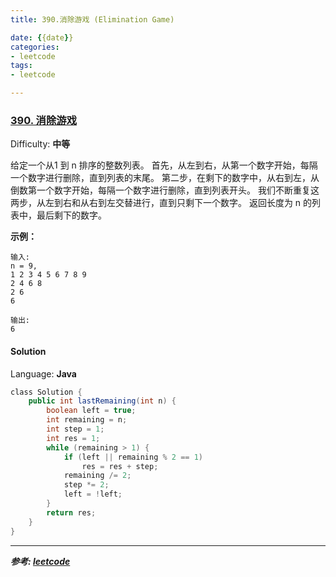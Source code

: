 ```yaml
---
title: 390.消除游戏 (Elimination Game)

date: {{date}}
categories:
- leetcode
tags:
- leetcode

---
```

### [390\. 消除游戏](https://leetcode-cn.com/problems/elimination-game/)

Difficulty: **中等**


给定一个从1 到 n 排序的整数列表。
首先，从左到右，从第一个数字开始，每隔一个数字进行删除，直到列表的末尾。
第二步，在剩下的数字中，从右到左，从倒数第一个数字开始，每隔一个数字进行删除，直到列表开头。
我们不断重复这两步，从左到右和从右到左交替进行，直到只剩下一个数字。
返回长度为 n 的列表中，最后剩下的数字。

**示例：**

```
输入:
n = 9,
1 2 3 4 5 6 7 8 9
2 4 6 8
2 6
6

输出:
6
```


#### Solution

Language: **Java**

```java
​class Solution {
    public int lastRemaining(int n) {
        boolean left = true;
        int remaining = n;
        int step = 1;
        int res = 1;
        while (remaining > 1) {
            if (left || remaining % 2 == 1)
                res = res + step;
            remaining /= 2;
            step *= 2;
            left = !left;
        }
        return res;
    }
}
```

---
***参考:
[leetcode](https://leetcode-cn.com/problems/elimination-game/)***
